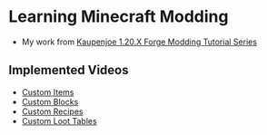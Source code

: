 # Learning Minecraft Modding
- My work from [Kaupenjoe 1.20.X Forge Modding Tutorial Series](https://www.youtube.com/playlist?list=PLKGarocXCE1H9Y21-pxjt5Pt8bW14twa-)

## Implemented Videos
- [Custom Items](https://youtu.be/o6Xbp2dTEGA?si=yKOg7WSoDQqWp8mw)
- [Custom Blocks](https://youtu.be/C_VO6tD6Y1g?si=7be6dP6OeZyGdpAS)
- [Custom Recipes](https://youtu.be/NppdgWsSVec?si=EZmGirli3Btj7_HT)
- [Custom Loot Tables](https://youtu.be/kSXP_GXdNGg?si=bmWX3WEzfo-VwNGj)